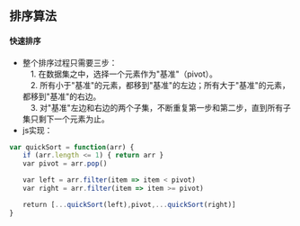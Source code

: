## 排序算法
#### 快速排序
- 整个排序过程只需要三步：  
　1. 在数据集之中，选择一个元素作为"基准"（pivot）。  
　2. 所有小于"基准"的元素，都移到"基准"的左边；所有大于"基准"的元素，都移到"基准"的右边。  
　3. 对"基准"左边和右边的两个子集，不断重复第一步和第二步，直到所有子集只剩下一个元素为止。  
- js实现：
```js
var quickSort = function(arr) {
　　if (arr.length <= 1) { return arr }
　　var pivot = arr.pop()

　　var left = arr.filter(item => item < pivot)
　　var right = arr.filter(item => item >= pivot)

　　return [...quickSort(left),pivot,...quickSort(right)]
}
```

